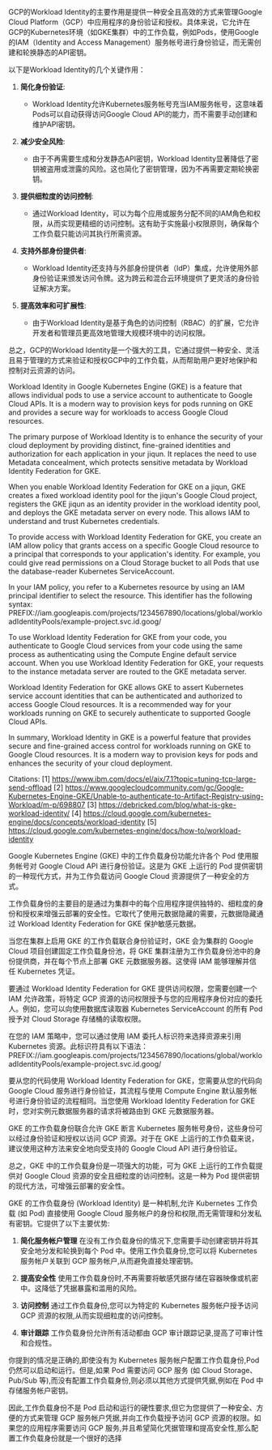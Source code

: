 GCP的Workload Identity的主要作用是提供一种安全且高效的方式来管理Google Cloud Platform（GCP）中应用程序的身份验证和授权。具体来说，它允许在GCP的Kubernetes环境（如GKE集群）中的工作负载，例如Pods，使用Google的IAM（Identity and Access Management）服务帐号进行身份验证，而无需创建和轮换静态的API密钥。

以下是Workload Identity的几个关键作用：

1. **简化身份验证**:
   - Workload Identity允许Kubernetes服务帐号充当IAM服务帐号，这意味着Pods可以自动获得访问Google Cloud API的能力，而不需要手动创建和维护API密钥。

2. **减少安全风险**:
   - 由于不再需要生成和分发静态API密钥，Workload Identity显著降低了密钥被盗用或泄露的风险。这也简化了密钥管理，因为不再需要定期轮换密钥。

3. **提供细粒度的访问控制**:
   - 通过Workload Identity，可以为每个应用或服务分配不同的IAM角色和权限，从而实现更精细的访问控制。这有助于实施最小权限原则，确保每个工作负载只能访问其执行所需资源。

4. **支持外部身份提供者**:
   - Workload Identity还支持与外部身份提供者（IdP）集成，允许使用外部身份验证来颁发访问令牌。这为跨云和混合云环境提供了更灵活的身份验证解决方案。

5. **提高效率和可扩展性**:
   - 由于Workload Identity是基于角色的访问控制（RBAC）的扩展，它允许开发者和管理员更高效地管理大规模环境中的访问权限。

总之，GCP的Workload Identity是一个强大的工具，它通过提供一种安全、灵活且易于管理的方式来验证和授权GCP中的工作负载，从而帮助用户更好地保护和控制对云资源的访问。


Workload Identity in Google Kubernetes Engine (GKE) is a feature that allows individual pods to use a service account to authenticate to Google Cloud APIs. It is a modern way to provision keys for pods running on GKE and provides a secure way for workloads to access Google Cloud resources.

The primary purpose of Workload Identity is to enhance the security of your cloud deployment by providing distinct, fine-grained identities and authorization for each application in your jiqun. It replaces the need to use Metadata concealment, which protects sensitive metadata by Workload Identity Federation for GKE.

When you enable Workload Identity Federation for GKE on a jiqun, GKE creates a fixed workload identity pool for the jiqun's Google Cloud project, registers the GKE jiqun as an identity provider in the workload identity pool, and deploys the GKE metadata server on every node. This allows IAM to understand and trust Kubernetes credentials.

To provide access with Workload Identity Federation for GKE, you create an IAM allow policy that grants access on a specific Google Cloud resource to a principal that corresponds to your application's identity. For example, you could give read permissions on a Cloud Storage bucket to all Pods that use the database-reader Kubernetes ServiceAccount.

In your IAM policy, you refer to a Kubernetes resource by using an IAM principal identifier to select the resource. This identifier has the following syntax: PREFIX://iam.googleapis.com/projects/1234567890/locations/global/workloadIdentityPools/example-project.svc.id.goog/

To use Workload Identity Federation for GKE from your code, you authenticate to Google Cloud services from your code using the same process as authenticating using the Compute Engine default service account. When you use Workload Identity Federation for GKE, your requests to the instance metadata server are routed to the GKE metadata server.

Workload Identity Federation for GKE allows GKE to assert Kubernetes service account identities that can be authenticated and authorized to access Google Cloud resources. It is a recommended way for your workloads running on GKE to securely authenticate to supported Google Cloud APIs.

In summary, Workload Identity in GKE is a powerful feature that provides secure and fine-grained access control for workloads running on GKE to Google Cloud resources. It is a modern way to provision keys for pods and enhances the security of your cloud deployment.

Citations:
[1] https://www.ibm.com/docs/el/aix/7.1?topic=tuning-tcp-large-send-offload
[2] https://www.googlecloudcommunity.com/gc/Google-Kubernetes-Engine-GKE/Unable-to-authenticate-to-Artifact-Registry-using-Workload/m-p/698807
[3] https://debricked.com/blog/what-is-gke-workload-identity/
[4] https://cloud.google.com/kubernetes-engine/docs/concepts/workload-identity
[5] https://cloud.google.com/kubernetes-engine/docs/how-to/workload-identity



Google Kubernetes Engine (GKE) 中的工作负载身份功能允许各个 Pod 使用服务帐号对 Google Cloud API 进行身份验证。这是为 GKE 上运行的 Pod 提供密钥的一种现代方式，并为工作负载访问 Google Cloud 资源提供了一种安全的方式。

工作负载身份的主要目的是通过为集群中的每个应用程序提供独特的、细粒度的身份和授权来增强云部署的安全性。它取代了使用元数据隐藏的需要，元数据隐藏通过 Workload Identity Federation for GKE 保护敏感元数据。

当您在集群上启用 GKE 的工作负载联合身份验证时，GKE 会为集群的 Google Cloud 项目创建固定工作负载身份池，将 GKE 集群注册为工作负载身份池中的身份提供商，并在每个节点上部署 GKE 元数据服务器。这使得 IAM 能够理解并信任 Kubernetes 凭证。

要通过 Workload Identity Federation for GKE 提供访问权限，您需要创建一个 IAM 允许政策，将特定 GCP 资源的访问权限授予与您的应用程序身份对应的委托人。例如，您可以向使用数据库读取器 Kubernetes ServiceAccount 的所有 Pod 授予对 Cloud Storage 存储桶的读取权限。

在您的 IAM 策略中，您可以通过使用 IAM 委托人标识符来选择资源来引用 Kubernetes 资源。此标识符具有以下语法： PREFIX://iam.googleapis.com/projects/1234567890/locations/global/workloadIdentityPools/example-project.svc.id.goog/

要从您的代码使用 Workload Identity Federation for GKE，您需要从您的代码向 Google Cloud 服务进行身份验证，其流程与使用 Compute Engine 默认服务帐号进行身份验证的流程相同。当您使用 Workload Identity Federation for GKE 时，您对实例元数据服务器的请求将被路由到 GKE 元数据服务器。

GKE 的工作负载身份联合允许 GKE 断言 Kubernetes 服务帐号身份，这些身份可以经过身份验证和授权以访问 GCP 资源。对于在 GKE 上运行的工作负载来说，建议使用这种方法来安全地向受支持的 Google Cloud API 进行身份验证。

总之，GKE 中的工作负载身份是一项强大的功能，可为 GKE 上运行的工作负载提供对 Google Cloud 资源的安全且细粒度的访问控制。这是一种为 Pod 提供密钥的现代方法，可增强云部署的安全性。



GKE 的工作负载身份 (Workload Identity) 是一种机制,允许 Kubernetes 工作负载 (如 Pod) 直接使用 Google Cloud 服务帐户的身份和权限,而无需管理和分发私有密钥。它提供了以下主要优势:

1. **简化服务帐户管理**
   在没有工作负载身份的情况下,您需要手动创建密钥并将其安全地分发和轮换到每个 Pod 中。使用工作负载身份,您可以将 Kubernetes 服务帐户关联到 GCP 服务帐户,从而避免直接处理密钥。

2. **提高安全性**
   使用工作负载身份时,不再需要将敏感凭据存储在容器映像或机密中。这降低了凭据暴露和滥用的风险。

3. **访问控制**
   通过工作负载身份,您可以为特定的 Kubernetes 服务帐户授予访问 GCP 资源的权限,从而实现细粒度的访问控制。

4. **审计跟踪**
   工作负载身份允许所有活动都由 GCP 审计跟踪记录,提高了可审计性和合规性。

你提到的情况是正确的,即使没有为 Kubernetes 服务帐户配置工作负载身份,Pod 仍然可以启动和运行。但是,如果 Pod 需要访问 GCP 服务 (如 Cloud Storage、Pub/Sub 等),而没有配置工作负载身份,则必须以其他方式提供凭据,例如在 Pod 中存储服务帐户密钥。

因此,工作负载身份不是 Pod 启动和运行的硬性要求,但它为您提供了一种安全、方便的方式来管理 GCP 服务帐户凭据,并向工作负载授予访问 GCP 资源的权限。如果您的应用程序需要访问 GCP 服务,并且希望简化凭据管理和提高安全性,那么配置工作负载身份就是一个很好的选择

